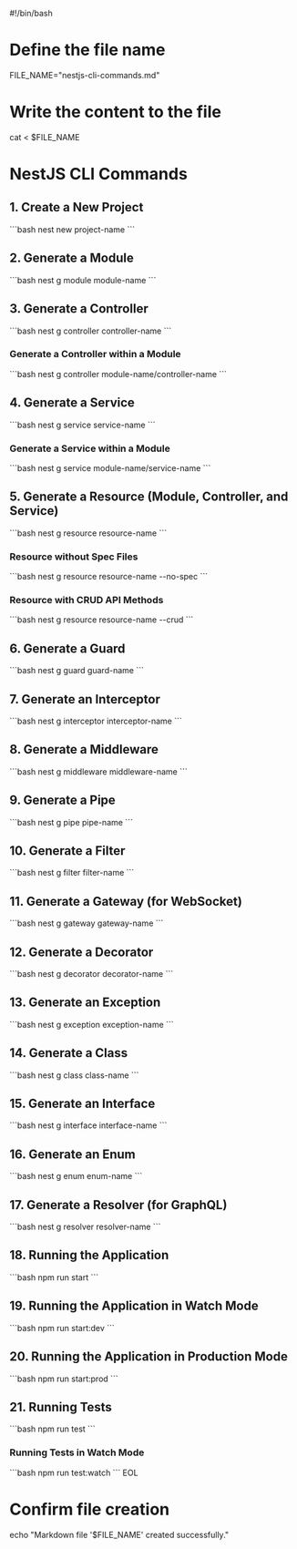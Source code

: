 #!/bin/bash

# Define the file name
FILE_NAME="nestjs-cli-commands.md"

# Write the content to the file
cat <<EOL > $FILE_NAME
# NestJS CLI Commands

## 1. Create a New Project
\`\`\`bash
nest new project-name
\`\`\`

## 2. Generate a Module
\`\`\`bash
nest g module module-name
\`\`\`

## 3. Generate a Controller
\`\`\`bash
nest g controller controller-name
\`\`\`

### Generate a Controller within a Module
\`\`\`bash
nest g controller module-name/controller-name
\`\`\`

## 4. Generate a Service
\`\`\`bash
nest g service service-name
\`\`\`

### Generate a Service within a Module
\`\`\`bash
nest g service module-name/service-name
\`\`\`

## 5. Generate a Resource (Module, Controller, and Service)
\`\`\`bash
nest g resource resource-name
\`\`\`

### Resource without Spec Files
\`\`\`bash
nest g resource resource-name --no-spec
\`\`\`

### Resource with CRUD API Methods
\`\`\`bash
nest g resource resource-name --crud
\`\`\`

## 6. Generate a Guard
\`\`\`bash
nest g guard guard-name
\`\`\`

## 7. Generate an Interceptor
\`\`\`bash
nest g interceptor interceptor-name
\`\`\`

## 8. Generate a Middleware
\`\`\`bash
nest g middleware middleware-name
\`\`\`

## 9. Generate a Pipe
\`\`\`bash
nest g pipe pipe-name
\`\`\`

## 10. Generate a Filter
\`\`\`bash
nest g filter filter-name
\`\`\`

## 11. Generate a Gateway (for WebSocket)
\`\`\`bash
nest g gateway gateway-name
\`\`\`

## 12. Generate a Decorator
\`\`\`bash
nest g decorator decorator-name
\`\`\`

## 13. Generate an Exception
\`\`\`bash
nest g exception exception-name
\`\`\`

## 14. Generate a Class
\`\`\`bash
nest g class class-name
\`\`\`

## 15. Generate an Interface
\`\`\`bash
nest g interface interface-name
\`\`\`

## 16. Generate an Enum
\`\`\`bash
nest g enum enum-name
\`\`\`

## 17. Generate a Resolver (for GraphQL)
\`\`\`bash
nest g resolver resolver-name
\`\`\`

## 18. Running the Application
\`\`\`bash
npm run start
\`\`\`

## 19. Running the Application in Watch Mode
\`\`\`bash
npm run start:dev
\`\`\`

## 20. Running the Application in Production Mode
\`\`\`bash
npm run start:prod
\`\`\`

## 21. Running Tests
\`\`\`bash
npm run test
\`\`\`

### Running Tests in Watch Mode
\`\`\`bash
npm run test:watch
\`\`\`
EOL

# Confirm file creation
echo "Markdown file '$FILE_NAME' created successfully."
